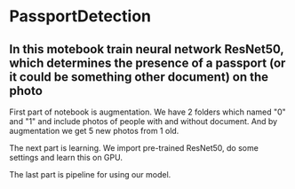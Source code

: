 # PassportDetection
<h2> In this motebook train neural network ResNet50, which determines the presence of a passport (or it could be something other document) on the photo </h2>

First part of notebook is augmentation. We have 2 folders which named "0" and "1" and include photos of people with and without document. 
And by augmentation we get 5 new photos from 1 old.

The next part is learning. We import pre-trained ResNet50, do some settings and learn this on GPU. 

The last part is pipeline for using our model. 
